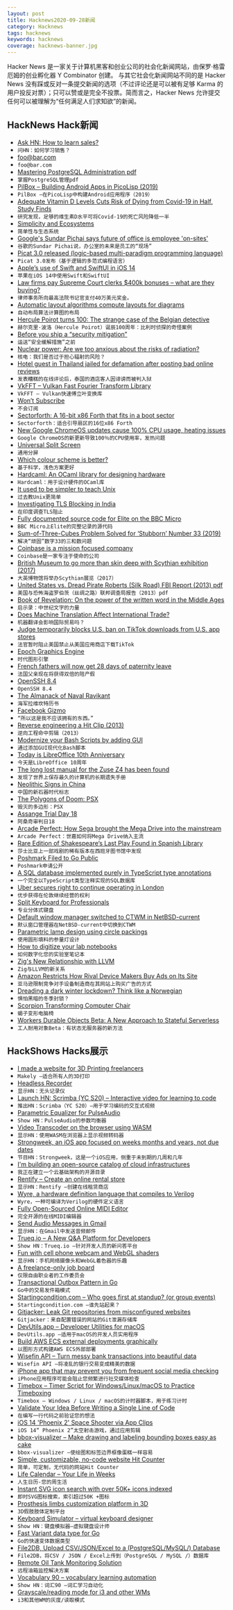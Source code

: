 ```yaml
---
layout: post
title: Hacknews2020-09-28新闻
category: Hacknews
tags: hacknews
keywords: hacknews
coverage: hacknews-banner.jpg
---
```


Hacker News 是一家关于计算机黑客和创业公司的社会化新闻网站，由保罗·格雷厄姆的创业孵化器 Y Combinator 创建。
与其它社会化新闻网站不同的是 Hacker News 没有踩或反对一条提交新闻的选项（不过评论还是可以被有足够 Karma 的用户投反对票）；只可以赞或是完全不投票。简而言之，Hacker News 允许提交任何可以被理解为“任何满足人们求知欲”的新闻。

## HackNews Hack新闻


- [Ask HN: How to learn sales?](item?id=24601579)
- `问HN：如何学习销售？`
- [foo@bar.com](https://www.bar.com/)
- `foo@bar.com`
- [Mastering PostgreSQL Administration pdf](https://momjian.us/main/writings/pgsql/administration.pdf)
- `掌握PostgreSQL管理pdf`
- [PilBox – Building Android Apps in PicoLisp (2019)](https://picolisp.com/wiki/?PilBox)
- `PilBox –在PicoLisp中构建Android应用程序（2019）`
- [Adequate Vitamin D Levels Cuts Risk of Dying from Covid-19 in Half, Study Finds](https://www.forbes.com/sites/marlamilling/2020/09/26/adequate-vitamin-d-levels-cuts-risk-of-dying-from-covid-19-in-half-study-finds/#39db917b5285)
- `研究发现，足够的维生素D水平可将Covid-19的死亡风险降低一半`
- [Simplicity and Ecosystems](https://orib.dev/simplicity.html)
- `简单性与生态系统`
- [Google's Sundar Pichai says future of office is employee 'on-sites'](https://www.businessinsider.com/google-office-future-employee-on-sites-sundar-pichai-2020-9)
- `谷歌的Sundar Pichai说，办公室的未来是员工的“现场”`
- [Picat 3.0 released (logic-based multi-paradigm programming language)](http://picat-lang.org/updates.txt)
- `Picat 3.0发布（基于逻辑的多范式编程语言）`
- [Apple’s use of Swift and SwiftUI in iOS 14](https://blog.timac.org/2020/0927-state-of-swift-ios14/)
- `苹果在iOS 14中使用Swift和SwiftUI`
- [Law firms pay Supreme Court clerks $400k bonuses – what are they buying?](https://www.nytimes.com/2020/09/21/us/politics/supreme-court-clerk-bonuses.html)
- `律师事务所向最高法院书记官支付40万美元奖金。`
- [Automatic layout algorithms compute layouts for diagrams](https://rtsys.informatik.uni-kiel.de/elklive/)
- `自动布局算法计算图的布局`
- [Hercule Poirot turns 100: The strange case of the Belgian detective](https://www.economist.com/books-and-arts/2020/09/26/hercule-poirot-turns-100)
- `赫尔克里·波洛（Hercule Poirot）诞辰100周年：比利时侦探的奇怪案例`
- [Before you ship a “security mitigation”](http://addxorrol.blogspot.com/2020/03/before-you-ship-security-mitigation.html)
- `运送“安全缓解措施”之前`
- [Nuclear power: Are we too anxious about the risks of radiation?](https://www.bbc.com/news/science-environment-54211450)
- `核电：我们是否过于担心辐射的风险？`
- [Hotel guest in Thailand jailed for defamation after posting bad online reviews](https://loyaltylobby.com/2020/09/27/american-hotel-guest-in-thailand-arrested-jailed-for-defamation-after-posting-bad-online-reviews/?omhide=true)
- `发表糟糕的在线评论后，泰国的酒店客人因诽谤而被判入狱`
- [VkFFT – Vulkan Fast Fourier Transform Library](https://github.com/DTolm/VkFFT)
- `VkFFT – Vulkan快速傅立叶变换库`
- [Won’t Subscribe](https://www.tbray.org/ongoing/When/202x/2020/09/25/Subscription-Overload)
- `不会订阅`
- [Sectorforth: A 16-bit x86 Forth that fits in a boot sector](https://github.com/cesarblum/sectorforth)
- `Sectorforth：适合引导扇区的16位x86 Forth`
- [New Google ChromeOS updates cause 100% CPU usage, heating issues](https://www.bleepingcomputer.com/news/google/new-google-chromeos-updates-cause-100-percent-cpu-usage-heating-issues/)
- `Google ChromeOS的新更新导致100％的CPU使用率，发热问题`
- [Universal Split Screen](https://universalsplitscreen.github.io/)
- `通用分屏`
- [Which colour scheme is better?](https://stitcher.io/blog/why-light-themes-are-better-according-to-science)
- `基于科学，浅色方案更好`
- [Hardcaml: An OCaml library for designing hardware](https://github.com/janestreet/hardcaml)
- `Hardcaml：用于设计硬件的OCaml库`
- [It used to be simpler to teach Unix](https://jpmens.net/2020/09/27/it-used-to-be-simpler/)
- `过去教Unix更简单`
- [Investigating TLS Blocking in India](https://ooni.org/post/2020-tls-blocking-india/)
- `在印度调查TLS阻止`
- [Fully documented source code for Elite on the BBC Micro](https://www.bbcelite.com/)
- `BBC Micro上Elite的完整记录的源代码`
- [Sum-of-Three-Cubes Problem Solved for ‘Stubborn’ Number 33 (2019)](https://www.quantamagazine.org/sum-of-three-cubes-problem-solved-for-stubborn-number-33-20190326/)
- `解决“顽固”数字33的三和数问题`
- [Coinbase is a mission focused company](https://blog.coinbase.com/coinbase-is-a-mission-focused-company-af882df8804)
- `Coinbase是一家专注于使命的公司`
- [British Museum to go more than skin deep with Scythian exhibition (2017)](https://www.theguardian.com/culture/2017/may/30/british-museum-skin-scythian-exhibition-tattoo-empire)
- `大英博物馆将举办Scythian展览（2017）`
- [United States vs. Dread Pirate Roberts (Silk Road) FBI Report (2013) pdf](https://krebsonsecurity.com/wp-content/uploads/2013/10/UlbrichtCriminalComplaint.pdf)
- `美国与恐怖海盗罗伯茨（丝绸之路）联邦调查局报告（2013）pdf`
- [Book of Revelation: On the power of the written word in the Middle Ages](https://www.laphamsquarterly.org/roundtable/book-revelation)
- `启示录：中世纪文字的力量`
- [Does Machine Translation Affect International Trade?](https://www.nber.org/papers/w24917)
- `机器翻译会影响国际贸易吗？`
- [Judge temporarily blocks U.S. ban on TikTok downloads from U.S. app stores](https://www.reuters.com/article/us-usa-tiktok-ban-judge/judge-temporarily-blocks-u-s-ban-on-tiktok-downloads-from-u-s-app-stores-idUSKBN26J00R)
- `法官暂时阻止美国禁止从美国应用商店下载TikTok`
- [Epoch Graphics Engine](https://6502disassembly.com/a2-epoch/engine.html)
- `时代图形引擎`
- [French fathers will now get 28 days of paternity leave](https://www.vogue.com/article/french-fathers-paternity-leave-doubled/)
- `法国父亲现在将获得双倍的陪产假`
- [OpenSSH 8.4](https://marc.info/?l=openssh-unix-dev&m=160121534105667&w=2)
- `OpenSSH 8.4`
- [The Almanack of Naval Ravikant](https://www.navalmanack.com/)
- `海军拉维坎特历书`
- [Facebook Gizmo](https://twitter.com/Foone/status/1310377930661351424)
- `“所以这是我不应该拥有的东西。”`
- [Reverse engineering a Hit Clip (2013)](https://ch00ftech.com/2013/12/31/reverse-engineering-a-hit-clip/)
- `逆向工程命中剪辑（2013）`
- [Modernize your Bash Scripts by adding GUI](https://medium.com/@shalithasuranga/how-to-modernize-your-bash-scripts-by-adding-gui-cba613a34cb7)
- `通过添加GUI现代化Bash脚本`
- [Today is LibreOffice 10th Anniversary](https://twitter.com/libreoffice/status/1310333845368180736)
- `今天是LibreOffice 10周年`
- [The long lost manual for the Zuse Z4 has been found](https://www.vice.com/en_us/article/v7gaaa/the-long-lost-manual-for-the-worlds-oldest-preserved-computer-has-been-found)
- `发现了世界上保存最久的计算机的长期遗失手册`
- [Neolithic Signs in China](https://en.wikipedia.org/wiki/Neolithic_signs_in_China)
- `中国的新石器时代标志`
- [The Polygons of Doom: PSX](https://fabiensanglard.net/doom_psx/)
- `毁灭的多边形：PSX`
- [Assange Trial Day 18](https://www.craigmurray.org.uk/archives/2020/09/your-man-in-the-public-gallery-assange-hearing-day-18/)
- `阿桑奇审判日18`
- [Arcade Perfect: How Sega brought the Mega Drive into the mainstream](https://readonlymemory.vg/arcade-perfect-sega-mega-drive-genesis/)
- `Arcade Perfect：世嘉如何将Mega Drive纳入主流`
- [Rare Edition of Shakespeare’s Last Play Found in Spanish Library](https://www.smithsonianmag.com/smart-news/1634-printing-shakespeares-last-known-work-found-spain-180975915/)
- `莎士比亚上一部戏剧的稀有版本在西班牙图书馆中发现`
- [Poshmark Filed to Go Public](https://www.bloomberg.com/news/articles/2020-09-25/used-clothing-platform-poshmark-says-it-filed-to-go-public)
- `Poshmark申请公开`
- [A SQL database implemented purely in TypeScript type annotations](https://github.com/codemix/ts-sql)
- `一个完全以TypeScript类型注释实现的SQL数据库`
- [Uber secures right to continue operating in London](https://www.bbc.com/news/business-54322579)
- `优步获得在伦敦继续经营的权利`
- [Split Keyboard for Professionals](https://ultimatehackingkeyboard.com/)
- `专业分体式键盘`
- [Default window manager switched to CTWM in NetBSD-current](https://blog.netbsd.org/tnf/entry/default_window_manager_switched_to)
- `默认窗口管理器在NetBSD-current中切换到CTWM`
- [Parametric lamp design using circle packings](https://stuffmatic.com/blog/parametric-lamp-design-using-circle-packings/)
- `使用圆形填料的参量灯设计`
- [How to digitize your lab notebooks](https://www.nature.com/articles/d41586-020-02728-0)
- `如何数字化您的实验室笔记本`
- [Zig's New Relationship with LLVM](https://kristoff.it/blog/zig-new-relationship-llvm/)
- `Zig与LLVM的新关系`
- [Amazon Restricts How Rival Device Makers Buy Ads on Its Site](https://www.wsj.com/articles/amazon-restricts-advertising-competitor-device-makers-roku-arlo-11600786638)
- `亚马逊限制竞争对手设备制造商在其网站上购买广告的方式`
- [Dreading a dark winter lockdown? Think like a Norwegian](https://www.theguardian.com/science/2020/sep/26/dreading-a-dark-winter-lockdown-think-like-a-norwegian)
- `惧怕黑暗的冬季封锁？`
- [Scorpion Transforming Computer Chair](https://www.cluvens.net/news/this-villainous-scorpion-can-transform)
- `蝎子变形电脑椅`
- [Workers Durable Objects Beta: A New Approach to Stateful Serverless](https://blog.cloudflare.com/introducing-workers-durable-objects/)
- `工人耐用对象Beta：有状态无服务器的新方法`


## HackShows Hacks展示

- [ I made a website for 3D Printing freelancers](https://makely.me)
- `Makely –适合所有人的3D打印`
- [ Headless Recorder](https://github.com/checkly/headless-recorder)
- `显示HN：无头记录仪`
- [Launch HN: Scrimba (YC S20) – Interactive video for learning to code](item?id=24579699)
- `推出HN：Scrimba（YC S20）–用于学习编码的交互式视频`
- [ Parametric Equalizer for PulseAudio](https://github.com/keur/prettyeq)
- `Show HN：PulseAudio的参数均衡器`
- [ Video Transcoder on the browser using WASM](https://modfy.video/)
- `显示HN：使用WASM在浏览器上显示视频转码器`
- [ Strongweek, an iOS app focused on weeks months and years, not due dates](https://www.strongweekapp.com/)
- `节目HN：Strongweek，这是一个iOS应用，侧重于未到期的几周和几年`
- [ I'm building an open-source catalog of cloud infrastructures](https://github.com/scaffold-sh/aws-static-website)
- `我正在建立一个云基础架构的开源目录`
- [ Rentify – Create an online rental store](https://rentify.store)
- `显示HN：Rentify –创建在线租赁商店`
- [ Wyre, a hardware definition language that compiles to Verilog](https://github.com/nickmqb/wyre)
- `Wyre，一种可编译为Verilog的硬件定义语言`
- [ Fully Open-Sourced Online MIDI Editor](https://signal.vercel.app/)
- `完全开源的在线MIDI编辑器`
- [ Send Audio Messages in Gmail](https://nat.app/gmail-record-audio)
- `显示HN：在Gmail中发送音频邮件`
- [ Trueq.io – A New Q&A Platform for Developers](https://trueq.io/)
- `Show HN：Trueq.io –针对开发人员的新问答平台`
- [ Fun with cell phone webcam and WebGL shaders](https://acidicworks.github.io/AcidFilters/)
- `显示HN：手机网络摄像头和WebGL着色器的乐趣`
- [ A freelance-only job board](https://lancer.to)
- `仅限自由职业者的工作委员会`
- [ Transactional Outbox Pattern in Go](https://github.com/obsidiandynamics/goharvest)
- `Go中的交易发件箱模式`
- [ Startingcondition.com – Who goes first at standup? (or group events)](https://startingcondition.com/)
- `Startingcondition.com –谁先站起来？ `
- [ Gitjacker: Leak Git repositories from misconfigured websites](https://github.com/liamg/gitjacker)
- `Gitjacker：来自配置错误的网站的Git泄漏存储库`
- [ DevUtils.app – Developer Utilities for macOS](item?id=24604291)
- `DevUtils.app –适用于macOS的开发人员实用程序`
- [ Build AWS ECS external deployments graphically](https://craftydeploy.com/editor)
- `以图形方式构建AWS ECS外部部署`
- [ Wisefin API – Turn messy bank transactions into beautiful data](https://wisefin.ai?hn)
- `Wisefin API –将凌乱的银行交易变成精美的数据`
- [ iPhone app that may prevent you from frequent social media checking](https://apps.apple.com/us/app/id1507694725)
- `iPhone应用程序可能会阻止您频繁进行社交媒体检查`
- [ Timebox – Timer Script for Windows/Linux/macOS to Practice Timeboxing](https://github.com/susam/timebox)
- `Timebox – Windows / Linux / macOS的计时器脚本，用于练习计时`
- [ Validate Your Idea Before Writing a Single Line of Code](https://iwanttobuildthis.com/)
- `在编写一行代码之前验证您的想法`
- [ iOS 14 'Phoenix 2' Space Shooter via App Clips](https://www.macrumors.com/2020/09/26/phoenix-game-demo-app-clips/)
- `iOS 14“ Phoenix 2”太空射击游戏，通过应用剪辑`
- [ bbox-visualizer – Make drawing and labeling bounding boxes easy as cake](https://github.com/shoumikchow/bbox-visualizer)
- `bbox-visualizer –使绘图和标签边界框像蛋糕一样容易`
- [ Simple, customizable, no-code website Hit Counter](https://hitcount.io)
- `简单，可定制，无代码的网站Hit Counter`
- [ Life Calendar – Your Life in Weeks](https://life-calendar-in-weeks.vercel.app)
- `人生日历-您的周生活`
- [ Instant SVG icon search with over 50K+ icons indexed](https://iconsear.ch/search.html)
- `即时SVG图标搜索，索引超过50K +图标`
- [ Prosthesis limbs customization platform in 3D](http://coleg.co)
- `3D假肢肢体定制平台`
- [ Keyboard Simulator – virtual keyboard designer](https://keyboardsimulator.xyz/)
- `Show HN：键盘模拟器–虚拟键盘设计师`
- [ Fast Variant data type for Go](https://github.com/tigrannajaryan/govariant)
- `Go的快速变体数据类型`
- [ File2DB, Upload CSV/JSON/Excel to a (PostgreSQL/MySQL/) Database](https://github.com/BenderV/file2db)
- `File2DB，将CSV / JSON / Excel上传到（PostgreSQL / MySQL /）数据库`
- [ Remote Oil Tank Monitoring Solution](http://myoilguage.com/)
- `远程油箱监控解决方案`
- [ Vocabulary 90 – vocabulary learning automation](https://gsuite.google.com/marketplace/app/vocabulary_90/637385062408)
- `Show HN：词汇90 –词汇学习自动化`
- [ Grayscale/reading mode for i3 and other WMs](https://github.com/kantord/compton-grayscale-reading-mode)
- `i3和其他WM的灰度/读取模式`

